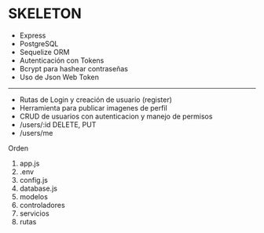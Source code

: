 # SKELETON

- Express
- PostgreSQL
- Sequelize ORM 
- Autenticación con Tokens
- Bcrypt para hashear contraseñas
- Uso de Json Web Token

---

- Rutas de Login y creación de usuario (register)
- Herramienta para publicar imagenes de perfil
- CRUD de usuarios con autenticacion y manejo de permisos
- /users/:id DELETE, PUT
- /users/me

Orden
1. app.js
2. .env
3. config.js
4. database.js
5. modelos
6. controladores
7. servicios
8. rutas

